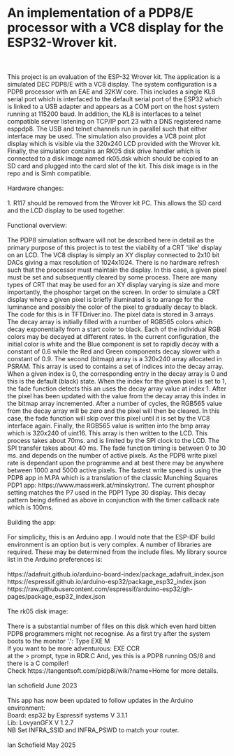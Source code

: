 # An implementation of a PDP8/E processor with a VC8 display for the ESP32-Wrover kit.
<br>
<br>
This project is an evaluation of the ESP-32 Wrover kit. The application is a simulated DEC PDP8/E with a VC8 display.
The system configuration is a PDP8 processor with an EAE and 32KW core. This includes a single KL8 serial port
which is interfaced to the default serial port of the ESP32 which is linked to a USB adapter and appears as a
COM port on the host system running at 115200 baud. In addition, the KL8 is interfaces to a telnet compatible
server listening on TCP/IP port 23 with a DNS registered name esppdp8. The USB and telnet channels run in parallel such
that either interface may be used. The simulation also provides a VC8 point plot display which is visible via the 320x240
LCD provided with the Wrover kit. Finally, the simulation contains an RK05 disk drive handler which is connected to
a disk image named rk05.dsk which should be copied to an SD card and plugged into the card slot of the kit. This disk
image is in the repo and is Simh compatible.
<br>
<br>
Hardware changes:
<br>
<br>
1. R117 should be removed from the Wrover kit PC. This allows the SD card and the LCD display to be used together.
<br>
<br>
Functional overview:
<br>
<br>
The PDP8 simulation software will not be described here in detail as the primary purpose of this project is to
test the viability of a CRT 'like' display on an LCD. The VC8 display is simply an XY display connected to 2x10 bit
DACs giving a max resolution of 1024x1024. There is no hardware refresh such that the processor must maintain the
display. In this case, a given pixel must be set and subsequently cleared by some process. There are many types of CRT
that may be used for an XY display varying is size and more importantly, the phosphor target on the screen. In order
to simulate a CRT display where a given pixel is briefly illuminated is to arrange for the luminance and possibly
the color of the pixel to gradually decay to black. The code for this is in TFTDriver.ino. The pixel data is stored
in 3 arrays. The decay array is initially filled with a number of RGB565 colors which decay exponentially from a start color
to black. Each of the individual RGB colors may be decayed at different rates. In the current configuration, the initial
color is white and the Blue component is set to rapidly decay with a constant of 0.6 while the Red and Green components
decay slower with a constant of 0.9. The second (bitmap) array is a 320x240 array allocated in PSRAM. This array
is used to contains a set of indices into the decay array. When a given index is 0, the corresponding entry in the decay
array is 0 and this is the default (black) state. When the index for the given pixel is set to 1, the fade function detects
this an uses the decay array value at index 1. After the pixel has been updated with the value from the decay array
this index in the bitmap array incremented. After a number of cycles, the RGB565 value from the decay array will be zero
and the pixel will then be cleared. In this case, the fade function will skip over this pixel until it is set by the VC8 interface
again. Finally, the RGB565 value is written into the bmp array which is 320x240 of uint16. This array is then written to the LCD.
This process takes about 70ms. and is limited by the SPI clock to the LCD. The SPI transfer takes about 40 ms. The fade function
timing is between 0 to 30 ms. and depends on the number of active pixels. As the PDP8 write pixel rate is dependant upon the
programme and at best there may be anywhere between 1000 and 5000 active pixels. The fastest write speed is using the PDP8
app in M.PA which is a translation of the classic Munching Squares PDP1 app: https://www.masswerk.at/minskytron/. The current
phosphor setting matches the P7 used in the PDP1 Type 30 display. This decay pattern being defined as above in conjunction with
the timer callback rate which is 100ms.
<br>
<br>
Building the app:
<br>
<br>
For simplicity, this is an Arduino app. I would note that the ESP-IDF build environment is an option but is very complex.
A number of libraries are required. These may be determined from the include files.
My library source list in the Arduino preferences is:
<br>
<br>
https://adafruit.github.io/arduino-board-index/package_adafruit_index.json<br>
https://espressif.github.io/arduino-esp32/package_esp32_index.json<br>
https://raw.githubusercontent.com/espressif/arduino-esp32/gh-pages/package_esp32_index.json
<br>
<br>
The rk05 disk image:
<br>
<br>
There is a substantial number of files on this disk which even hard bitten PDP8 programmers might not recognise.
As a first try after the system boots to the monitor '.':
Type EXE M<return><br>
If you want to be more adventurous:
EXE CCR<br>
at the > prompt, type in RDR.C<return>
And, yes this is a PDP8 running OS/8 and there is a C compiler!<br>
Check https://tangentsoft.com/pidp8i/wiki?name=Home for more details.
<br>
<br>
Ian schofield June 2023<br>
<br>
This app has now been updated to follow updates in the Arduino environment:<br>
Board: esp32 by Espressif systems V 3.1.1<br>
Lib: LovyanGFX V 1.2.7<br>
  NB Set INFRA_SSID and INFRA_PSWD to match your router.<br>
<br>
Ian Schofield May 2025<br>



